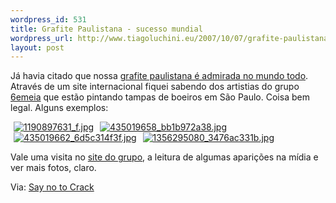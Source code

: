 ```yaml
--- 
wordpress_id: 531
title: Grafite Paulistana - sucesso mundial
wordpress_url: http://www.tiagoluchini.eu/2007/10/07/grafite-paulistana-sucesso-mundial/
layout: post
---
```

Já havia citado que nossa <a href="http://www.tiagoluchini.eu/2007/05/10/a-cara-brasileira/">grafite paulistana é admirada no mundo todo</a>. Através de um site internacional fiquei sabendo dos artistias do grupo <a href="http://www.6emeia.com/" target="_blank">6emeia</a> que estão pintando tampas de boeiros em São Paulo. Coisa bem legal. Alguns exemplos:

<a href="http://www.tiagoluchini.eu/wp-content/uploads/2007/10/1190897631_f.jpg" target="_blank" title="1190897631_f.jpg"><img src="http://www.tiagoluchini.eu/wp-content/uploads/2007/10/1190897631_f.thumbnail.jpg" title="1190897631_f.jpg" alt="1190897631_f.jpg" hspace="5" /></a><a href="http://www.tiagoluchini.eu/wp-content/uploads/2007/10/435019658_bb1b972a38.jpg" target="_blank" title="435019658_bb1b972a38.jpg"><img src="http://www.tiagoluchini.eu/wp-content/uploads/2007/10/435019658_bb1b972a38.thumbnail.jpg" title="435019658_bb1b972a38.jpg" alt="435019658_bb1b972a38.jpg" hspace="5" /></a><a href="http://www.tiagoluchini.eu/wp-content/uploads/2007/10/435019662_6d5c314f3f.jpg" target="_blank" title="435019662_6d5c314f3f.jpg"><img src="http://www.tiagoluchini.eu/wp-content/uploads/2007/10/435019662_6d5c314f3f.thumbnail.jpg" title="435019662_6d5c314f3f.jpg" alt="435019662_6d5c314f3f.jpg" hspace="5" /></a><a href="http://www.tiagoluchini.eu/wp-content/uploads/2007/10/1356295080_3476ac331b.jpg" target="_blank" title="1356295080_3476ac331b.jpg"><img src="http://www.tiagoluchini.eu/wp-content/uploads/2007/10/1356295080_3476ac331b.thumbnail.jpg" title="1356295080_3476ac331b.jpg" alt="1356295080_3476ac331b.jpg" hspace="5" /></a>

Vale uma visita no <a href="http://www.6emeia.com/" target="_blank">site do grupo</a>, a leitura de algumas aparições na mídia e ver mais fotos, claro.

Via: <a href="http://www.saynotocrack.com/index.php/2007/10/06/storm-drain-graffiti/" target="_blank">Say no to Crack</a>

